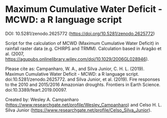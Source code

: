 # Maximum Cumulative Water Deficit - MCWD: a R language script

DOI: 10.5281/zenodo.2625772 (https://doi.org/10.5281/zenodo.2625772)

Script for the calculation of MCWD (Maximum Cumulative Water Deficit) in rainfall raster data (e.g. CHIRPS and TRMM). Calculation based in Aragão et al. (2007, https://agupubs.onlinelibrary.wiley.com/doi/10.1029/2006GL028946).

Please cite as: Campanharo, W. A., and Silva Junior, C. H. L. (2019). Maximun Cumulative Water Deficit - MCWD: a R language script. doi:10.5281/zenodo.2625772. and Silva Junior, et al. (2019). Fire responses to the 2010 and 2015/2016 Amazonian droughts. Frontiers in Earth Science. doi:10.3389/feart.2019.00097.

Created by: Wesley A. Campanharo (https://www.researchgate.net/profile/Wesley_Campanharo) and Celso H. L. Silva Junior (https://www.researchgate.net/profile/Celso_Silva_Junior).
